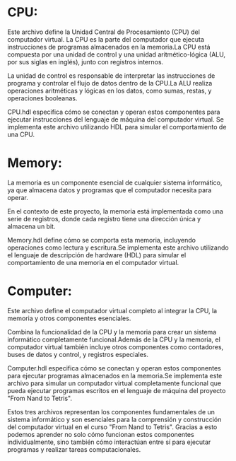 # CPU:

Este archivo define la Unidad Central de Procesamiento (CPU) del computador virtual. La CPU es la parte del computador que ejecuta instrucciones de programas almacenados en la memoria.La CPU está compuesta por una unidad de control y una unidad aritmético-lógica (ALU, por sus siglas en inglés), junto con registros internos.

La unidad de control es responsable de interpretar las instrucciones de programa y controlar el flujo de datos dentro de la CPU.La ALU realiza operaciones aritméticas y lógicas en los datos, como sumas, restas, y operaciones booleanas.

CPU.hdl especifica cómo se conectan y operan estos componentes para ejecutar instrucciones del lenguaje de máquina del computador virtual. Se implementa este archivo utilizando HDL para simular el comportamiento de una CPU.


# Memory:

La memoria es un componente esencial de cualquier sistema informático, ya que almacena datos y programas que el computador necesita para operar.

En el contexto de este proyecto, la memoria está implementada como una serie de registros, donde cada registro tiene una dirección única y almacena un bit.

Memory.hdl define cómo se comporta esta memoria, incluyendo operaciones como lectura y escritura.Se implementa este archivo utilizando el lenguaje de descripción de hardware (HDL) para simular el comportamiento de una memoria en el computador virtual.


# Computer:

Este archivo define el computador virtual completo al integrar la CPU, la memoria y otros componentes esenciales.

Combina la funcionalidad de la CPU y la memoria para crear un sistema informático completamente funcional.Además de la CPU y la memoria, el computador virtual también incluye otros componentes como contadores, buses de datos y control, y registros especiales.

Computer.hdl especifica cómo se conectan y operan estos componentes para ejecutar programas almacenados en la memoria.Se implementa este archivo para simular un computador virtual completamente funcional que pueda ejecutar programas escritos en el lenguaje de máquina del proyecto "From Nand to Tetris".

Estos tres archivos representan los componentes fundamentales de un sistema informático y son esenciales para la comprensión y construcción del computador virtual en el curso "From Nand to Tetris". Gracias a esto podemos aprender no solo cómo funcionan estos componentes individualmente, sino también cómo interactúan entre sí para ejecutar programas y realizar tareas computacionales.
